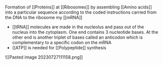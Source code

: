 Formation of [[Proteins]] at [[Ribosomes]] by assembling [[Amino acids]] into a particular sequence according to the coded instructions carried from the DNA to the ribosome my [[mRNA]]

- [[tRNA]] molecules are made in the nucleolus and pass out of the nucleus into the cytoplasm. One end contains 3 nucleotide bases. At the other end is another triplet of bases called an anticodon which is complementary to a specific codon on the mRNA
- [[ATP]] is needed for [[Polypeptide]] synthesis

![[Pasted image 20230727111158.png]]